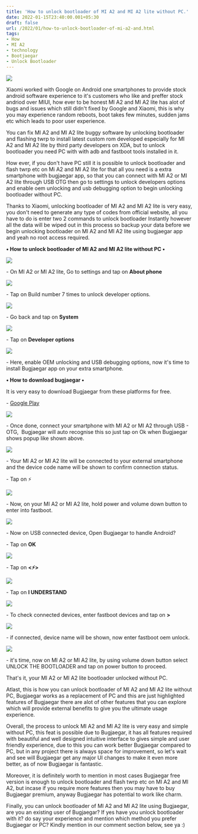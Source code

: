 ```yaml
---
title: 'How to unlock bootloader of MI A2 and MI A2 lite without PC.'
date: 2022-01-15T23:40:00.001+05:30
draft: false
url: /2022/01/how-to-unlock-bootloader-of-mi-a2-and.html
tags: 
- How
- MI A2
- technology
- Bootjaegar
- Unlock Bootloader
---
```


 [![](https://lh3.googleusercontent.com/-obRyn-0H-vc/YeMOJHTpzyI/AAAAAAAAIiY/Jo7weioaDQAKTSBx7yPDms6AjNnMuhkGACNcBGAsYHQ/s1600/1642270239650883-0.png)](https://lh3.googleusercontent.com/-obRyn-0H-vc/YeMOJHTpzyI/AAAAAAAAIiY/Jo7weioaDQAKTSBx7yPDms6AjNnMuhkGACNcBGAsYHQ/s1600/1642270239650883-0.png) 

  

Xiaomi worked with Google on Android one smartphones to provide stock android software experience to it's customers who like and preffer stock andriod over MIUI, how ever to be honest MI A2 and MI A2 lite has alot of bugs and issues which still didn't fixed by Google and Xiaomi, this is why you may experience random reboots, boot takes few minutes, sudden jams etc which leads to poor user experience.

  

You can fix MI A2 and MI A2 lite buggy software by unlocking bootloader and flashing twrp to install latest custom rom developed especially for MI A2 and MI A2 lite by third party developers on XDA, but to unlock bootloader you need PC with with adb and fastboot tools installed in it.

  

How ever, if you don't have PC still it is possible to unlock bootloader and flash twrp etc on Mi A2 and MI A2 lite for that all you need is a extra smartphone with bugjaegar app, so that you can connect with MI A2 or MI A2 lite through USB OTG then go to settings to unlock developers options and enable oem unlocking and usb debugging option to begin unlocking bootloader without PC.

  

Thanks to Xiaomi, unlocking bootloader of MI A2 and MI A2 lite is very easy, you don't need to generate any type of codes from official website, all you have to do is enter two 2 commands to unlock bootloader Instantly however all the data will be wiped out in this process so backup your data before we begin unlocking bootloader on MI A2 and MI A2 lite using bugjaegar app and yeah no root access required.

  

**• How to unlock bootloader of MI A2 and MI A2 lite without PC •**

 **[![](https://lh3.googleusercontent.com/-sc2GjD8G1RI/YeMOH3yTaKI/AAAAAAAAIiU/6NiQHor7O0QLYeE8-mLK22pa3cUal1HHgCNcBGAsYHQ/s1600/1642270235132383-1.png)](https://lh3.googleusercontent.com/-sc2GjD8G1RI/YeMOH3yTaKI/AAAAAAAAIiU/6NiQHor7O0QLYeE8-mLK22pa3cUal1HHgCNcBGAsYHQ/s1600/1642270235132383-1.png)** 

\- On MI A2 or MI A2 lite, Go to settings and tap on **About phone**

 **[![](https://lh3.googleusercontent.com/-ZYwsz6wh6uA/YeMOGwg3mfI/AAAAAAAAIiQ/A1YFzxr_oUsjRpJ5mJNqAsxLgIqAID0hQCNcBGAsYHQ/s1600/1642270231016075-2.png)](https://lh3.googleusercontent.com/-ZYwsz6wh6uA/YeMOGwg3mfI/AAAAAAAAIiQ/A1YFzxr_oUsjRpJ5mJNqAsxLgIqAID0hQCNcBGAsYHQ/s1600/1642270231016075-2.png)** 

\- Tap on Build number 7 times to unlock developer options.

  

 [![](https://lh3.googleusercontent.com/-l98NRJ2FjhM/YeMOFsfJnUI/AAAAAAAAIiM/gYcBskJQ51Qf9yAHm5lKYgMHZIW_VPbrgCNcBGAsYHQ/s1600/1642270226553903-3.png)](https://lh3.googleusercontent.com/-l98NRJ2FjhM/YeMOFsfJnUI/AAAAAAAAIiM/gYcBskJQ51Qf9yAHm5lKYgMHZIW_VPbrgCNcBGAsYHQ/s1600/1642270226553903-3.png) 

  

\- Go back and tap on **System**

 **[![](https://lh3.googleusercontent.com/-POs9kU60bJk/YeMOEsON5ZI/AAAAAAAAIiI/qmPX-dd1CNkmgVN8h7PWZn-agNRkJuW5QCNcBGAsYHQ/s1600/1642270222080427-4.png)](https://lh3.googleusercontent.com/-POs9kU60bJk/YeMOEsON5ZI/AAAAAAAAIiI/qmPX-dd1CNkmgVN8h7PWZn-agNRkJuW5QCNcBGAsYHQ/s1600/1642270222080427-4.png)** 

\- Tap on **Developer options**

 **[![](https://lh3.googleusercontent.com/-Ji_Agyy0DaQ/YeMODYWbIdI/AAAAAAAAIiE/F3Z8BfBf8i4IJyvpG34H3lDeypKpc1hxwCNcBGAsYHQ/s1600/1642270217570224-5.png)](https://lh3.googleusercontent.com/-Ji_Agyy0DaQ/YeMODYWbIdI/AAAAAAAAIiE/F3Z8BfBf8i4IJyvpG34H3lDeypKpc1hxwCNcBGAsYHQ/s1600/1642270217570224-5.png)** 

\- Here, enable OEM unlocking and USB debugging options, now it's time to install Bugjaegar app on your extra smartphone.

  

**• How to download bugjaegar •**

  

It is very easy to download Bugjaegar from these platforms for free.

  

\- [Google Play](https://play.google.com/store/apps/details?id=eu.sisik.hackendebug)

  

 [![](https://lh3.googleusercontent.com/-MioAxizISBc/YeMOCfmHRvI/AAAAAAAAIiA/sLG3BVAsSlo9Xwq_eatpzWVKqkiiPk4MQCNcBGAsYHQ/s1600/1642270213187565-6.png)](https://lh3.googleusercontent.com/-MioAxizISBc/YeMOCfmHRvI/AAAAAAAAIiA/sLG3BVAsSlo9Xwq_eatpzWVKqkiiPk4MQCNcBGAsYHQ/s1600/1642270213187565-6.png) 

  

\- Once done, connect your smartphone with MI A2 or MI A2 through USB - OTG,  Bugjaegar will auto recognise this so just tap on Ok when Bugjaegar shows popup like shown above.

  

 [![](https://lh3.googleusercontent.com/-Dxv4XSaG-Co/YeMOBeSCSjI/AAAAAAAAIh8/y0NTiyXsBIUx5DLQd96VFY4ITakqApW4gCNcBGAsYHQ/s1600/1642270208908957-7.png)](https://lh3.googleusercontent.com/-Dxv4XSaG-Co/YeMOBeSCSjI/AAAAAAAAIh8/y0NTiyXsBIUx5DLQd96VFY4ITakqApW4gCNcBGAsYHQ/s1600/1642270208908957-7.png) 

  

\- Your MI A2 or MI A2 lite will be connected to your external smartphone and the device code name will be shown to confirm connection status.

  

\- Tap on ⚡

  

 [![](https://lh3.googleusercontent.com/-g8ehAXov3-0/YeMOALZi7LI/AAAAAAAAIh4/2h4uGyW55jkBtvpAH3uI_y_CS9I4aAaxQCNcBGAsYHQ/s1600/1642270204512774-8.png)](https://lh3.googleusercontent.com/-g8ehAXov3-0/YeMOALZi7LI/AAAAAAAAIh4/2h4uGyW55jkBtvpAH3uI_y_CS9I4aAaxQCNcBGAsYHQ/s1600/1642270204512774-8.png) 

  

\- Now, on your MI A2 or MI A2 lite, hold power and volume down button to enter into fastboot.

  

 [![](https://lh3.googleusercontent.com/-He9QK4wPTMU/YeMN_Cz8-TI/AAAAAAAAIh0/XR1pQJd8_pk9jeBP2GQKnOX6VIjhFrDkACNcBGAsYHQ/s1600/1642270200005550-9.png)](https://lh3.googleusercontent.com/-He9QK4wPTMU/YeMN_Cz8-TI/AAAAAAAAIh0/XR1pQJd8_pk9jeBP2GQKnOX6VIjhFrDkACNcBGAsYHQ/s1600/1642270200005550-9.png) 

  

\- Now on USB connected device, Open Bugjaegar to handle Android?

  

\- Tap on **OK**

  

 [![](https://lh3.googleusercontent.com/-2v6TSZvKm1c/YeMN-BHbuGI/AAAAAAAAIhw/7IeBg4cBjaMiqo6Eo11Oix97vFkjqCg8gCNcBGAsYHQ/s1600/1642270195714775-10.png)](https://lh3.googleusercontent.com/-2v6TSZvKm1c/YeMN-BHbuGI/AAAAAAAAIhw/7IeBg4cBjaMiqo6Eo11Oix97vFkjqCg8gCNcBGAsYHQ/s1600/1642270195714775-10.png) 

  

\- Tap on **<⚡>**

 **[![](https://lh3.googleusercontent.com/-4n8J-q3fG5w/YeMN8ybFoiI/AAAAAAAAIhs/8-xu1gc5y7Ew7MkXw-dFxAa_c01f3ErCgCNcBGAsYHQ/s1600/1642270191139703-11.png)](https://lh3.googleusercontent.com/-4n8J-q3fG5w/YeMN8ybFoiI/AAAAAAAAIhs/8-xu1gc5y7Ew7MkXw-dFxAa_c01f3ErCgCNcBGAsYHQ/s1600/1642270191139703-11.png)** 

\- Tap on **I UNDERSTAND**

  

 [![](https://lh3.googleusercontent.com/-JJ0JqcJxDPM/YeMN79FYueI/AAAAAAAAIho/PI3d4I0T-rw9s7ugbowqD-m5LAKcTWFkwCNcBGAsYHQ/s1600/1642270186701967-12.png)](https://lh3.googleusercontent.com/-JJ0JqcJxDPM/YeMN79FYueI/AAAAAAAAIho/PI3d4I0T-rw9s7ugbowqD-m5LAKcTWFkwCNcBGAsYHQ/s1600/1642270186701967-12.png) 

  

\- To check connected devices, enter fastboot devices and tap on **\>**

 **[![](https://lh3.googleusercontent.com/-A8zOsAEGk_I/YeMN6s13MAI/AAAAAAAAIhk/rjHkcUQgbzw1bdWgj8hdNADdZ8EHkmWtgCNcBGAsYHQ/s1600/1642270181920365-13.png)](https://lh3.googleusercontent.com/-A8zOsAEGk_I/YeMN6s13MAI/AAAAAAAAIhk/rjHkcUQgbzw1bdWgj8hdNADdZ8EHkmWtgCNcBGAsYHQ/s1600/1642270181920365-13.png)** 

\- if connected, device name will be shown, now enter fastboot oem unlock.

  

 [![](https://lh3.googleusercontent.com/-B8kIkWBa45w/YeMN5HSI4FI/AAAAAAAAIhg/qV39wBCTyIQiep_3qVjGAG0sZl_fA0whQCNcBGAsYHQ/s1600/1642270144963821-14.png)](https://lh3.googleusercontent.com/-B8kIkWBa45w/YeMN5HSI4FI/AAAAAAAAIhg/qV39wBCTyIQiep_3qVjGAG0sZl_fA0whQCNcBGAsYHQ/s1600/1642270144963821-14.png) 

  

\- it's time, now on MI A2 or MI A2 lite, by using volume down button select UNLOCK THE BOOTLOADER and tap on power button to proceed.

  

That's it, your MI A2 or MI A2 lite bootloader unlocked without PC.

  

Atlast, this is how you can unlock bootloader of MI A2 and MI A2 lite without PC, Bugjaegar works as a replacement of PC and this are just highlighted features of Bugjaegar there are alot of other features that you can explore which will provide external benefits to give you the ultimate usage experience.

  

Overall, the process to unlock MI A2 and MI A2 lite is very easy and simple without PC, this feat is possible due to Bugjaegar, it has all features required with beautiful and well designed intuitive interface to gives simple and user friendly experience, due to this you can work better Bugjaegar compared to PC, but in any project there is always space for improvement, so let's wait and see will Bugjaegar get any major UI changes to make it even more better, as of now Bugjaegar is fantastic.

  

Moreover, it is definitely worth to mention in most cases Bugjaegar free version is enough to unlock bootloader and flash twrp etc on MI A2 and MI A2, but incase if you require more features then you may have to buy Bugjaegar premium, anyway Bugjaegar has potential to work like charm.

  

Finally, you can unlock bootloader of MI A2 and MI A2 lite using Bugjaegar, are you an existing user of Bugjaegar? If yes have you unlock bootloader with it? do say your experience and mention which method you prefer Bugjaegar or PC? Kindly mention in our comment section below, see ya :)